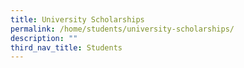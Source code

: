 ```yaml
---
title: University Scholarships
permalink: /home/students/university-scholarships/
description: ""
third_nav_title: Students
---
```

